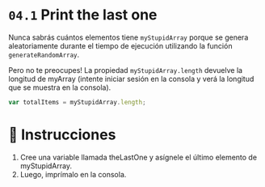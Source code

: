 # `04.1` Print the last one

Nunca sabrás cuántos elementos tiene `myStupidArray` porque se genera aleatoriamente durante el tiempo de ejecución utilizando la función `generateRandomArray`.

Pero no te preocupes! La propiedad `myStupidArray.length` devuelve la longitud de myArray (intente iniciar sesión en la consola y verá la longitud que se muestra en la consola).

```js
var totalItems = myStupidArray.length;
```

# 📝 Instrucciones

1. Cree una variable llamada theLastOne y asígnele el último elemento de myStupidArray.
2. Luego, imprímalo en la consola.